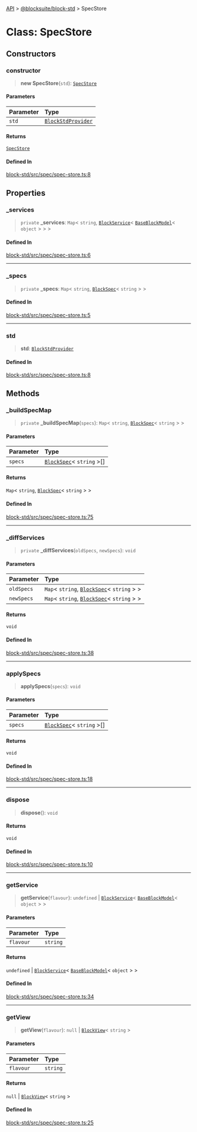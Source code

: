 [API](../../../index.md) > [@blocksuite/block-std](../index.md) > SpecStore

# Class: SpecStore

## Constructors

### constructor

> **new SpecStore**(`std`): [`SpecStore`](class.SpecStore.md)

#### Parameters

| Parameter | Type |
| :------ | :------ |
| `std` | [`BlockStdProvider`](class.BlockStdProvider.md) |

#### Returns

[`SpecStore`](class.SpecStore.md)

#### Defined In

[block-std/src/spec/spec-store.ts:8](https://github.com/Saul-Mirone/blocksuite/blob/f2324b82e/packages/block-std/src/spec/spec-store.ts#L8)

## Properties

### \_services

> `private` **\_services**: `Map`\< `string`, [`BlockService`](class.BlockService.md)\< [`BaseBlockModel`](../../store/classes/class.BaseBlockModel.md)\< `object` \> \> \>

#### Defined In

[block-std/src/spec/spec-store.ts:6](https://github.com/Saul-Mirone/blocksuite/blob/f2324b82e/packages/block-std/src/spec/spec-store.ts#L6)

***

### \_specs

> `private` **\_specs**: `Map`\< `string`, [`BlockSpec`](../interfaces/interface.BlockSpec.md)\< `string` \> \>

#### Defined In

[block-std/src/spec/spec-store.ts:5](https://github.com/Saul-Mirone/blocksuite/blob/f2324b82e/packages/block-std/src/spec/spec-store.ts#L5)

***

### std

> **std**: [`BlockStdProvider`](class.BlockStdProvider.md)

#### Defined In

[block-std/src/spec/spec-store.ts:8](https://github.com/Saul-Mirone/blocksuite/blob/f2324b82e/packages/block-std/src/spec/spec-store.ts#L8)

## Methods

### \_buildSpecMap

> `private` **\_buildSpecMap**(`specs`): `Map`\< `string`, [`BlockSpec`](../interfaces/interface.BlockSpec.md)\< `string` \> \>

#### Parameters

| Parameter | Type |
| :------ | :------ |
| `specs` | [`BlockSpec`](../interfaces/interface.BlockSpec.md)\< `string` \>[] |

#### Returns

`Map`\< `string`, [`BlockSpec`](../interfaces/interface.BlockSpec.md)\< `string` \> \>

#### Defined In

[block-std/src/spec/spec-store.ts:75](https://github.com/Saul-Mirone/blocksuite/blob/f2324b82e/packages/block-std/src/spec/spec-store.ts#L75)

***

### \_diffServices

> `private` **\_diffServices**(`oldSpecs`, `newSpecs`): `void`

#### Parameters

| Parameter | Type |
| :------ | :------ |
| `oldSpecs` | `Map`\< `string`, [`BlockSpec`](../interfaces/interface.BlockSpec.md)\< `string` \> \> |
| `newSpecs` | `Map`\< `string`, [`BlockSpec`](../interfaces/interface.BlockSpec.md)\< `string` \> \> |

#### Returns

`void`

#### Defined In

[block-std/src/spec/spec-store.ts:38](https://github.com/Saul-Mirone/blocksuite/blob/f2324b82e/packages/block-std/src/spec/spec-store.ts#L38)

***

### applySpecs

> **applySpecs**(`specs`): `void`

#### Parameters

| Parameter | Type |
| :------ | :------ |
| `specs` | [`BlockSpec`](../interfaces/interface.BlockSpec.md)\< `string` \>[] |

#### Returns

`void`

#### Defined In

[block-std/src/spec/spec-store.ts:18](https://github.com/Saul-Mirone/blocksuite/blob/f2324b82e/packages/block-std/src/spec/spec-store.ts#L18)

***

### dispose

> **dispose**(): `void`

#### Returns

`void`

#### Defined In

[block-std/src/spec/spec-store.ts:10](https://github.com/Saul-Mirone/blocksuite/blob/f2324b82e/packages/block-std/src/spec/spec-store.ts#L10)

***

### getService

> **getService**(`flavour`): `undefined` \| [`BlockService`](class.BlockService.md)\< [`BaseBlockModel`](../../store/classes/class.BaseBlockModel.md)\< `object` \> \>

#### Parameters

| Parameter | Type |
| :------ | :------ |
| `flavour` | `string` |

#### Returns

`undefined` \| [`BlockService`](class.BlockService.md)\< [`BaseBlockModel`](../../store/classes/class.BaseBlockModel.md)\< `object` \> \>

#### Defined In

[block-std/src/spec/spec-store.ts:34](https://github.com/Saul-Mirone/blocksuite/blob/f2324b82e/packages/block-std/src/spec/spec-store.ts#L34)

***

### getView

> **getView**(`flavour`): `null` \| [`BlockView`](../interfaces/interface.BlockView.md)\< `string` \>

#### Parameters

| Parameter | Type |
| :------ | :------ |
| `flavour` | `string` |

#### Returns

`null` \| [`BlockView`](../interfaces/interface.BlockView.md)\< `string` \>

#### Defined In

[block-std/src/spec/spec-store.ts:25](https://github.com/Saul-Mirone/blocksuite/blob/f2324b82e/packages/block-std/src/spec/spec-store.ts#L25)
